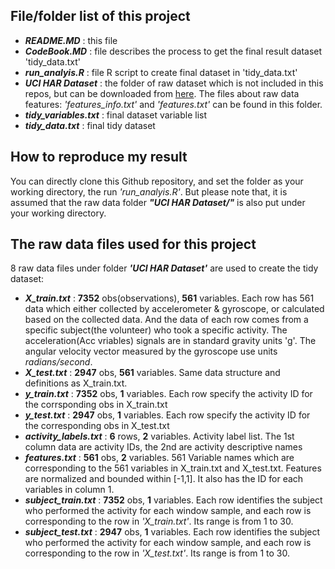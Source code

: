## File/folder list of this project
* **_README.MD_** : this file
* **_CodeBook.MD_** : file describes the process to get the final result dataset 'tidy_data.txt'
* **_run_analyis.R_** : file R script to create final dataset in 'tidy_data.txt'
* **_UCI HAR Dataset_** : the folder of raw dataset which is not included in this repos, but can be downloaded from [here](https://d396qusza40orc.cloudfront.net/getdata%2Fprojectfiles%2FUCI%20HAR%20Dataset.zip). The files about raw data features: _'features_info.txt'_ and _'features.txt'_ can be found in this folder.
* **_tidy_variables.txt_** : final dataset variable list
* **_tidy_data.txt_** : final tidy dataset
## How to reproduce my result
You can directly clone this Github repository, and set the folder as your working directory, the run _'run_analyis.R'_. But please note that, it is assumed that the raw data folder **_"UCI HAR Dataset/"_** is also put under your working directory.
## The raw data files used for this project
8 raw data files under folder **_'UCI HAR Dataset'_** are used to create the tidy dataset:
 * **_X_train.txt_** : **7352** obs(observations), **561** variables. Each row has 561 data which either collected by accelerometer & gyroscope, or calculated based on the collected data. And the data of each row comes from a specific subject(the volunteer) who took a 
 specific activity. The acceleration(Acc vriables) signals are in standard gravity units 'g'. The angular velocity vector measured by the gyroscope use units _radians/second_.
 * **_X_test.txt_** : **2947** obs, **561** variables. Same data structure and definitions as X_train.txt.
 * **_y_train.txt_** : **7352** obs, **1** variables. Each row specify the activity ID for the corrsponding obs in X_train.txt
 * **_y_test.txt_** : **2947** obs, **1** variables. Each row specify the activity ID for the corresponding obs in X_test.txt
 * **_activity_labels.txt_** : **6** rows, **2** variables. Activity label list. The 1st column data are activity IDs, the 2nd are activity descriptive names
 * **_features.txt_** : **561** obs, **2** variables. 561 Variable names which are corresponding to the 561 variables in X_train.txt and X_test.txt. Features are normalized and bounded within \[-1,1].
 It also has the ID for each variables in column 1.
 * **_subject_train.txt_** : **7352** obs, **1** variables. Each row identifies the subject who performed the activity for each window sample, and each row is corresponding to the row in _'X_train.txt'_. Its range is from 1 to 30.
 * **_subject_test.txt_** : **2947** obs, **1** variables. Each row identifies the subject who performed the activity for each window sample, and each row is corresponding to the row in _'X_test.txt'_. Its range is from 1 to 30.
